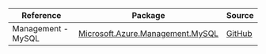 | Reference | Package | Source |
|---|---|---|
|Management - MySQL|[Microsoft.Azure.Management.MySQL](https://www.nuget.org/packages/Microsoft.Azure.Management.MySQL)|[GitHub](https://github.com/Azure/azure-sdk-for-net)|
